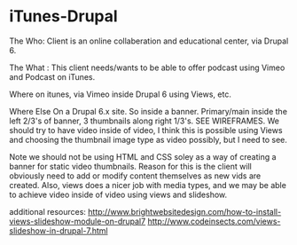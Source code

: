 iTunes-Drupal
=============

The Who: Client is an online collaberation and educational center, via Drupal 6. 

The What : This client needs/wants to be able to offer podcast using Vimeo and Podcast on iTunes.

Where
on itunes, via Vimeo
inside Drupal 6 using Views, etc.


Where Else
On a Drupal 6.x site. So inside a banner. Primary/main inside the left 2/3's of banner, 3 thumbnails along right 1/3's.
SEE WIREFRAMES. We should try to have video inside of video, I think this is possible using Views and choosing the thumbnail image type as video possibly, but I need to see. 

Note
we should not be using HTML and CSS soley as a way of creating a banner for static video thumbnails. Reason for this
is the client will obviously need to add or modify content themselves as new vids are created. Also, views does a nicer 
job with media types, and we may be able to achieve video inside of video using views and slideshow.

additional resources:
http://www.brightwebsitedesign.com/how-to-install-views-slideshow-module-on-drupal7
http://www.codeinsects.com/views-slideshow-in-drupal-7.html